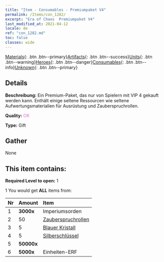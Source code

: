 ```yaml
---
title: "Item - Consumables - Premiumpaket V4"
permalink: /Items/con_1282/
excerpt: "Era of Chaos  Premiumpaket V4"
last_modified_at: 2021-04-12
locale: de
ref: "con_1282.md"
toc: false
classes: wide
---
```

 [Materials](/de/Items/){: .btn .btn--primary}[Artifacts](/de/Items/Artifacts/){: .btn .btn--success}[Units](/de/Items/Units/){: .btn .btn--warning}[Heroes](/de/Items/Heroes/){: .btn .btn--danger}[Consumables](/de/Items/Consumables/){: .btn .btn--info}[Unknown](/de/Items/Unknown/){: .btn .btn--primary}

## Details
 **Beschreibung:** Ein Premium-Paket, das nur von Spielern mit VIP 4 gekauft werden kann. Enthält einige seltene Ressourcen wie seltene Aufwertungsmaterialien für Ausrüstung und Zauberspruchrollen.

 **Quality:** <span style="color: #DA70D6">OK</span>

 **Type:** Gift

## Gather

  None

## This item contains:

 **Required Level to open:** 1

 1 You would get **ALL** items  from:

  | Nr | Amount |     Item    |
  |:---|:-------|:------------|
  | 1 |  **3000x** | Imperiumsorden |  | 
  | 2 | 50 | [Zauberspruchrollen](/de/Items/con_694/) | 
  | 3 | 5 | [Blauer Kristall](/de/Items/con_716/) | 
  | 4 | 5 | [Silberschlüssel](/de/Items/con_693/) | 
  | 5 |  **50000x** | <i class="fas fa-coins"/> |  | 
  | 6 |  **5000x** | Einheiten-ERF |  | 
